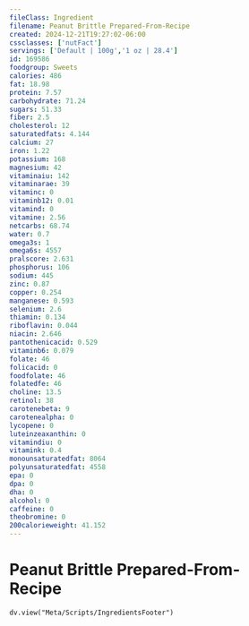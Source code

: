 ```yaml
---
fileClass: Ingredient
filename: Peanut Brittle Prepared-From-Recipe
created: 2024-12-21T19:27:02-06:00
cssclasses: ['nutFact']
servings: ['Default | 100g','1 oz | 28.4']
id: 169586
foodgroup: Sweets
calories: 486
fat: 18.98
protein: 7.57
carbohydrate: 71.24
sugars: 51.33
fiber: 2.5
cholesterol: 12
saturatedfats: 4.144
calcium: 27
iron: 1.22
potassium: 168
magnesium: 42
vitaminaiu: 142
vitaminarae: 39
vitaminc: 0
vitaminb12: 0.01
vitamind: 0
vitamine: 2.56
netcarbs: 68.74
water: 0.7
omega3s: 1
omega6s: 4557
pralscore: 2.631
phosphorus: 106
sodium: 445
zinc: 0.87
copper: 0.254
manganese: 0.593
selenium: 2.6
thiamin: 0.134
riboflavin: 0.044
niacin: 2.646
pantothenicacid: 0.529
vitaminb6: 0.079
folate: 46
folicacid: 0
foodfolate: 46
folatedfe: 46
choline: 13.5
retinol: 38
carotenebeta: 9
carotenealpha: 0
lycopene: 0
luteinzeaxanthin: 0
vitamindiu: 0
vitamink: 0.4
monounsaturatedfat: 8064
polyunsaturatedfat: 4558
epa: 0
dpa: 0
dha: 0
alcohol: 0
caffeine: 0
theobromine: 0
200calorieweight: 41.152
---
```


# Peanut Brittle Prepared-From-Recipe

```dataviewjs
dv.view("Meta/Scripts/IngredientsFooter")
```
